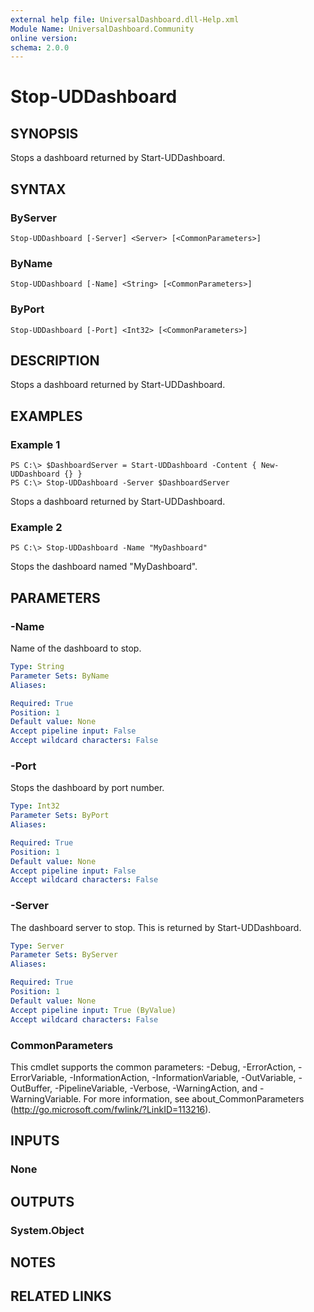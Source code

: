 ```yaml
---
external help file: UniversalDashboard.dll-Help.xml
Module Name: UniversalDashboard.Community
online version:
schema: 2.0.0
---
```


# Stop-UDDashboard

## SYNOPSIS
Stops a dashboard returned by Start-UDDashboard.

## SYNTAX

### ByServer
```
Stop-UDDashboard [-Server] <Server> [<CommonParameters>]
```

### ByName
```
Stop-UDDashboard [-Name] <String> [<CommonParameters>]
```

### ByPort
```
Stop-UDDashboard [-Port] <Int32> [<CommonParameters>]
```

## DESCRIPTION
Stops a dashboard returned by Start-UDDashboard.

## EXAMPLES

### Example 1
```
PS C:\> $DashboardServer = Start-UDDashboard -Content { New-UDDashboard {} }
PS C:\> Stop-UDDashboard -Server $DashboardServer
```

Stops a dashboard returned by Start-UDDashboard.

### Example 2
```
PS C:\> Stop-UDDashboard -Name "MyDashboard"
```

Stops the dashboard named "MyDashboard".

## PARAMETERS

### -Name
Name of the dashboard to stop.

```yaml
Type: String
Parameter Sets: ByName
Aliases:

Required: True
Position: 1
Default value: None
Accept pipeline input: False
Accept wildcard characters: False
```

### -Port
Stops the dashboard by port number.

```yaml
Type: Int32
Parameter Sets: ByPort
Aliases:

Required: True
Position: 1
Default value: None
Accept pipeline input: False
Accept wildcard characters: False
```

### -Server
The dashboard server to stop. This is returned by Start-UDDashboard.

```yaml
Type: Server
Parameter Sets: ByServer
Aliases:

Required: True
Position: 1
Default value: None
Accept pipeline input: True (ByValue)
Accept wildcard characters: False
```

### CommonParameters
This cmdlet supports the common parameters: -Debug, -ErrorAction, -ErrorVariable, -InformationAction, -InformationVariable, -OutVariable, -OutBuffer, -PipelineVariable, -Verbose, -WarningAction, and -WarningVariable. For more information, see about_CommonParameters (http://go.microsoft.com/fwlink/?LinkID=113216).

## INPUTS

### None

## OUTPUTS

### System.Object

## NOTES

## RELATED LINKS
